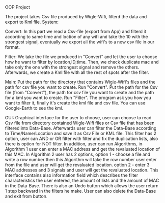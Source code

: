 OOP Project

The project takes Csv file produced by Wigle-Wifi, filterd the data and export to Kml file.
System:

Convert: 
In this part we read a Csv-file (export from App) and filterd it according to same time and loction of any wifi
and take the 10 with the strongest signal, eventually we export all the wifi's to a new csv file in our format.

Filter:
We take the file we produced in "Convert" and let the user to choose how he want to filter by location,ID,time.
Then, we check duplicate mac and take only the one with the strongest signal and remove the others.
Afterwards, we create a Kml file with all the rest of spots after the filter.

Main:
Put the path for the directory that contains Wigle-Wifi's files and the path for csv file you want to create.
Run "Convert".
Put the path for the Csv file (from "Convert"), the path for csv file you want to create
and the path for a kml you want to create.
Run "Filter".
The program ask you how you want to filter it, finaily it's create the kml file and csv file.
You can use Google-Earth to see the kml.

GUI:
Graphical interface for the user to choose, user can choose to read Csv file from directory contained Wigle-Wifi files or Csv file that has been filtered into Data-Base. Afterwards user can filter the Data-Base according to Time/Name/Location and save it as Csv File or KML file.
This filter has 2 option, user can AND or OR filter with filter and fix the duplication lists, also there is option for NOT filter. 
In addition, user can run Algorithms, in Algorithm 1 user can enter a MAC address and get the revaluated location of this MAC. In Algorithm 2 user has 2 options, option 1 - choose a file and write a row number then this Algorithm will take the row number user enter from the file and user will get the revaluated location. option 2 - enter 3 MAC addresses and 3 signals and user will get the revaluated location. 
This interface contains also information field which describes the filter characteristics the user entered, the amount of lists and the amount of MAC in the Data-Base. There is also an Undo button which allows the user return 1 step backward in the filters he make.
User can also delete the Data-Base and exit from button.

